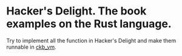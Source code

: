 # Hacker's Delight. The book examples on the Rust language.

Try to implement all the function in Hacker's Delight and make them runnable in [ckb_vm](https://github.com/nervosnetwork/ckb-vm).